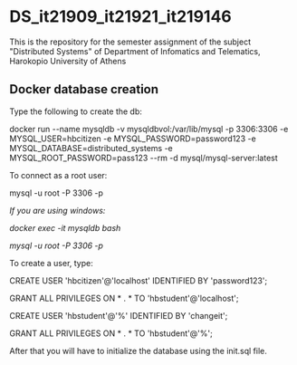 # DS_it21909_it21921_it219146
This is the repository for the semester assignment of the subject "Distributed Systems" of Department of Infomatics and Telematics, Harokopio University of Athens

## **Docker database creation**

Type the following to create the db:

docker run --name mysqldb -v mysqldbvol:/var/lib/mysql -p 3306:3306 -e MYSQL_USER=hbcitizen -e MYSQL_PASSWORD=password123 -e MYSQL_DATABASE=distributed_systems -e MYSQL_ROOT_PASSWORD=pass123 --rm -d mysql/mysql-server:latest

To connect as a root user:

mysql -u root  -P 3306 -p

  *If you are using windows:*
  
  *docker exec -it mysqldb bash*
  
  *mysql -u root  -P 3306 -p*
  
To create a user, type:

CREATE USER 'hbcitizen'@'localhost' IDENTIFIED BY 'password123';

GRANT ALL PRIVILEGES ON * . * TO 'hbstudent'@'localhost';

CREATE USER 'hbstudent'@'%' IDENTIFIED BY 'changeit';

GRANT ALL PRIVILEGES ON * . * TO 'hbstudent'@'%';

After that you will have to initialize the database using the init.sql file.
